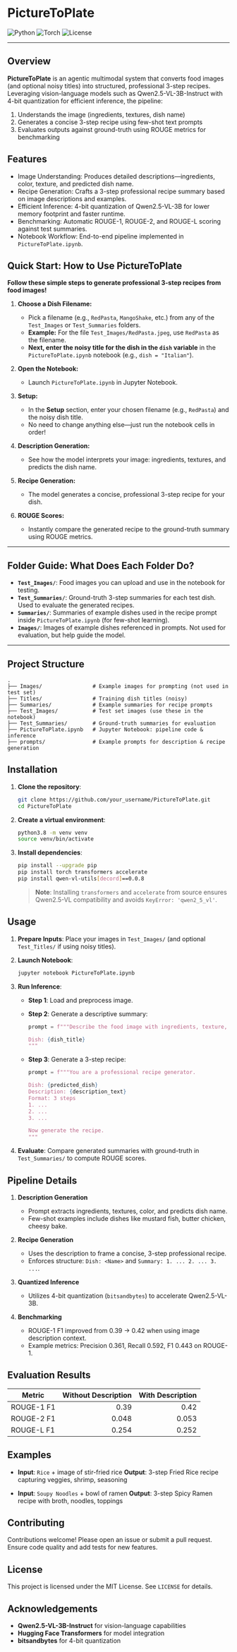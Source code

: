 # PictureToPlate

![Python](https://img.shields.io/badge/Python-3.8%2B-blue) ![Torch](https://img.shields.io/badge/torch-1.12.0+-red) ![License](https://img.shields.io/badge/license-MIT-green)

---

## Overview

**PictureToPlate** is an agentic multimodal system that converts food images (and optional noisy titles) into structured, professional 3-step recipes. Leveraging vision-language models such as Qwen2.5-VL-3B-Instruct with 4-bit quantization for efficient inference, the pipeline:
1. Understands the image (ingredients, textures, dish name)  
2. Generates a concise 3-step recipe using few-shot text prompts  
3. Evaluates outputs against ground-truth using ROUGE metrics for benchmarking  

## Features

- Image Understanding: Produces detailed descriptions—ingredients, color, texture, and predicted dish name.  
- Recipe Generation: Crafts a 3-step professional recipe summary based on image descriptions and examples.  
- Efficient Inference: 4-bit quantization of Qwen2.5-VL-3B for lower memory footprint and faster runtime.  
- Benchmarking: Automatic ROUGE-1, ROUGE-2, and ROUGE-L scoring against test summaries.  
- Notebook Workflow: End-to-end pipeline implemented in `PictureToPlate.ipynb`.  

## Quick Start: How to Use PictureToPlate

**Follow these simple steps to generate professional 3-step recipes from food images!**

1. **Choose a Dish Filename:**
   - Pick a filename (e.g., `RedPasta`, `MangoShake`, etc.) from any of the `Test_Images` or `Test_Summaries` folders.
   - **Example:** For the file `Test_Images/RedPasta.jpeg`, use `RedPasta` as the filename.
   - **Next, enter the noisy title for the dish in the `dish` variable** in the `PictureToPlate.ipynb` notebook (e.g., `dish = "Italian"`).

2. **Open the Notebook:**
   - Launch `PictureToPlate.ipynb` in Jupyter Notebook.

3. **Setup:**
   - In the **Setup** section, enter your chosen filename (e.g., `RedPasta`) and the noisy dish title.
   - No need to change anything else—just run the notebook cells in order!

4. **Description Generation:**
   - See how the model interprets your image: ingredients, textures, and predicts the dish name.

5. **Recipe Generation:**
   - The model generates a concise, professional 3-step recipe for your dish.

6. **ROUGE Scores:**
   - Instantly compare the generated recipe to the ground-truth summary using ROUGE metrics.

---

## Folder Guide: What Does Each Folder Do?

- **`Test_Images/`**: Food images you can upload and use in the notebook for testing.
- **`Test_Summaries/`**: Ground-truth 3-step summaries for each test dish. Used to evaluate the generated recipes.
- **`Summaries/`**: Summaries of example dishes used in the recipe prompt inside `PictureToPlate.ipynb` (for few-shot learning).
- **`Images/`**: Images of example dishes referenced in prompts. Not used for evaluation, but help guide the model.

---

## Project Structure

```plaintext
.
├── Images/                # Example images for prompting (not used in test set)
├── Titles/                # Training dish titles (noisy)
├── Summaries/             # Example summaries for recipe prompts
├── Test_Images/           # Test set images (use these in the notebook)
├── Test_Summaries/        # Ground-truth summaries for evaluation
├── PictureToPlate.ipynb   # Jupyter Notebook: pipeline code & inference
├── prompts/               # Example prompts for description & recipe generation
```

## Installation

1. **Clone the repository**:

   ```bash
   git clone https://github.com/your_username/PictureToPlate.git
   cd PictureToPlate
   ```

2. **Create a virtual environment**:

   ```bash
   python3.8 -m venv venv
   source venv/bin/activate
   ```

3. **Install dependencies**:

   ```bash
   pip install --upgrade pip
   pip install torch transformers accelerate
   pip install qwen-vl-utils[decord]==0.0.8
   ```

   > **Note**: Installing `transformers` and `accelerate` from source ensures Qwen2.5-VL compatibility and avoids `KeyError: 'qwen2_5_vl'`.

## Usage

1. **Prepare Inputs**: Place your images in `Test_Images/` (and optional `Test_Titles/` if using noisy titles).
2. **Launch Notebook**:

   ```bash
   jupyter notebook PictureToPlate.ipynb
   ```
3. **Run Inference**:

   * **Step 1**: Load and preprocess image.
   * **Step 2**: Generate a descriptive summary:

     ```python
     prompt = f"""Describe the food image with ingredients, texture, etc.

     Dish: {dish_title}
     """
     ```
   * **Step 3**: Generate a 3-step recipe:

     ```python
     prompt = f"""You are a professional recipe generator.

     Dish: {predicted_dish}
     Description: {description_text}
     Format: 3 steps
     1. ...
     2. ...
     3. ...

     Now generate the recipe.
     """
     ```
4. **Evaluate**: Compare generated summaries with ground-truth in `Test_Summaries/` to compute ROUGE scores.

## Pipeline Details

1. **Description Generation**

   * Prompt extracts ingredients, textures, color, and predicts dish name.
   * Few-shot examples include dishes like mustard fish, butter chicken, cheesy bake.

2. **Recipe Generation**

   * Uses the description to frame a concise, 3-step professional recipe.
   * Enforces structure: `Dish: <Name>` and `Summary: 1. ... 2. ... 3. ...`.

3. **Quantized Inference**

   * Utilizes 4-bit quantization (`bitsandbytes`) to accelerate Qwen2.5-VL-3B.

4. **Benchmarking**

   * ROUGE-1 F1 improved from 0.39 → 0.42 when using image description context.
   * Example metrics: Precision 0.361, Recall 0.592, F1 0.443 on ROUGE-1.

## Evaluation Results

| Metric     | Without Description | With Description |
| ---------- | ------------------: | ---------------: |
| ROUGE-1 F1 |                0.39 |             0.42 |
| ROUGE-2 F1 |               0.048 |            0.053 |
| ROUGE-L F1 |               0.254 |            0.252 |

## Examples

* **Input**: `Rice` + image of stir-fried rice
  **Output**: 3-step Fried Rice recipe capturing veggies, shrimp, seasoning

* **Input**: `Soupy Noodles` + bowl of ramen
  **Output**: 3-step Spicy Ramen recipe with broth, noodles, toppings

## Contributing

Contributions welcome! Please open an issue or submit a pull request. Ensure code quality and add tests for new features.

## License

This project is licensed under the MIT License. See `LICENSE` for details.

## Acknowledgements

* **Qwen2.5-VL-3B-Instruct** for vision-language capabilities
* **Hugging Face Transformers** for model integration
* **bitsandbytes** for 4-bit quantization
